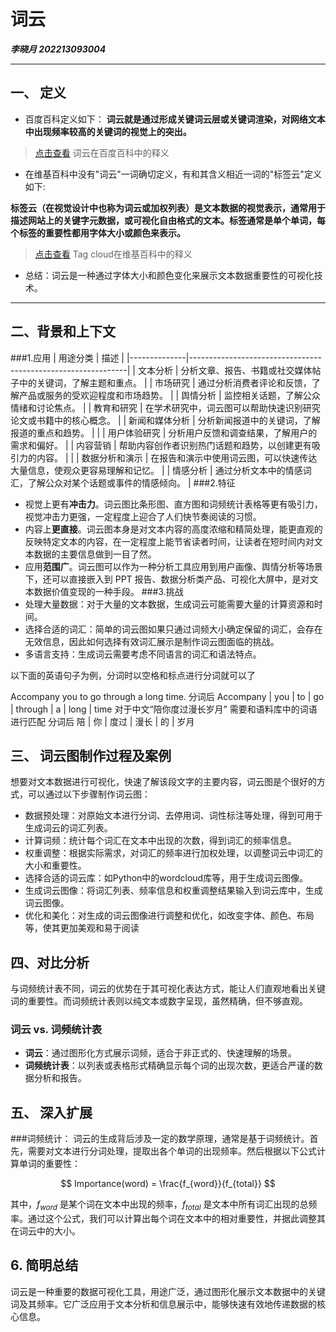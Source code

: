 ﻿
# 词云
***李晓月*
*202213093004***


----------


## 一、 定义

 - 百度百科定义如下：
 **词云就是通过形成关键词云层或关键词渲染，对网络文本中出现频率较高的关键词的视觉上的突出。**
>  [点击查看](https://baike.baidu.com/item/%E8%AF%8D%E4%BA%91?fromModule=lemma_search-box) 词云在百度百科中的释义
 - 在维基百科中没有"词云"一词确切定义，有和其含义相近一词的"标签云"定义如下:

  **标签云（在视觉设计中也称为词云或加权列表）是文本数据的视觉表示，通常用于描述网站上的关键字元数据，或可视化自由格式的文本。标签通常是单个单词，每个标签的重要性都用字体大小或颜色来表示。**
>  [点击查看](https://en.wikipedia.org/wiki/Tag_cloud) Tag cloud在维基百科中的释义

 - 总结：词云是一种通过字体大小和颜色变化来展示文本数据重要性的可视化技术。


----------


## 二、背景和上下文
###1.应用
| 用途分类       | 描述                                                         |
|--------------|--------------------------------------------------------------|
| 文本分析       | 分析文章、报告、书籍或社交媒体帖子中的关键词，了解主题和重点。                     |
| 市场研究       | 通过分析消费者评论和反馈，了解产品或服务的受欢迎程度和市场趋势。                     |
| 舆情分析   | 监控相关话题，了解公众情绪和讨论焦点。                                   |
| 教育和研究     | 在学术研究中，词云图可以帮助快速识别研究论文或书籍中的核心概念。                     |
| 新闻和媒体分析 | 分析新闻报道中的关键词，了解报道的重点和趋势。                                       |
                                 |
| 用户体验研究   | 分析用户反馈和调查结果，了解用户的需求和偏好。                                       |
| 内容营销       | 帮助内容创作者识别热门话题和趋势，以创建更有吸引力的内容。                             |
                       |
| 数据分析和演示 | 在报告和演示中使用词云图，可以快速传达大量信息，使观众更容易理解和记忆。               |
| 情感分析       | 通过分析文本中的情感词汇，了解公众对某个话题或事件的情感倾向。                           |
###2.特征
 - 视觉上更有**冲击力**。词云图比条形图、直方图和词频统计表格等更有吸引力，视觉冲击力更强，一定程度上迎合了人们快节奏阅读的习惯。
 - 内容上**更直接**。词云图本身是对文本内容的高度浓缩和精简处理，能更直观的反映特定文本的内容，在一定程度上能节省读者时间，让读者在短时间内对文本数据的主要信息做到一目了然。
 - 应用**范围广**。词云图可以作为一种分析工具应用到用户画像、舆情分析等场景下，还可以直接嵌入到 PPT 报告、数据分析类产品、可视化大屏中，是对文本数据价值变现的一种手段。
###3.挑战
 - 处理大量数据：对于大量的文本数据，生成词云可能需要大量的计算资源和时间。
 - 选择合适的词汇：简单的词云图如果只通过词频大小确定保留的词汇，会存在无效信息，因此如何选择有效词汇展示是制作词云图面临的挑战。
 - 多语言支持：生成词云需要考虑不同语言的词汇和语法特点。

以下面的英语句子为例，分词时以空格和标点进行分词就可以了

Accompany you to go through a long time.
分词后
Accompany | you | to | go | through | a | long | time
对于中文“陪你度过漫长岁月” 需要和语料库中的词语进行匹配
分词后
陪 | 你 | 度过 | 漫长 | 的 | 岁月

## 三、 词云图制作过程及案例
想要对文本数据进行可视化，快速了解该段文字的主要内容，词云图是个很好的方式，可以通过以下步骤制作词云图：
 
 - 数据预处理：对原始文本进行分词、去停用词、词性标注等处理，得到可用于生成词云的词汇列表。
 - 计算词频：统计每个词汇在文本中出现的次数，得到词汇的频率信息。
 - 权重调整：根据实际需求，对词汇的频率进行加权处理，以调整词云中词汇的大小和重要性。
 - 选择合适的词云库：如Python中的wordcloud库等，用于生成词云图像。
 - 生成词云图像：将词汇列表、频率信息和权重调整结果输入到词云库中，生成词云图像。
 - 优化和美化：对生成的词云图像进行调整和优化，如改变字体、颜色、布局等，使其更加美观和易于阅读


## 四、对比分析

与词频统计表不同，词云的优势在于其可视化表达方式，能让人们直观地看出关键词的重要性。而词频统计表则以纯文本或数字呈现，虽然精确，但不够直观。

### 词云 vs. 词频统计表

- **词云**：通过图形化方式展示词频，适合于非正式的、快速理解的场景。
- **词频统计表**：以列表或表格形式精确显示每个词的出现次数，更适合严谨的数据分析和报告。

## 五、 深入扩展

###词频统计：
词云的生成背后涉及一定的数学原理，通常是基于词频统计。首先，需要对文本进行分词处理，提取出各个单词的出现频率。然后根据以下公式计算单词的重要性：

$$ Importance(word) = \frac{f_{word}}{f_{total}} $$

其中，$f_{word}$ 是某个词在文本中出现的频率，$f_{total}$ 是文本中所有词汇出现的总频率。通过这个公式，我们可以计算出每个词在文本中的相对重要性，并据此调整其在词云中的大小。


## 6. 简明总结

词云是一种重要的数据可视化工具，用途广泛，通过图形化展示文本数据中的关键词及其频率。它广泛应用于文本分析和信息展示中，能够快速有效地传递数据的核心信息。



